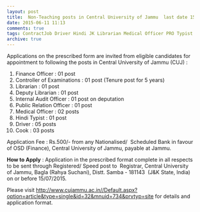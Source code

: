 ```yaml
---
layout: post
title:  Non-Teaching posts in Central University of Jammu  last date 15th July-2015
date: 2015-06-11 11:13
comments: true
tags: ContractJob Driver Hindi JK Librarian Medical Officer PRO Typist University
archive: true
---
```

Applications on the prescribed form are invited from eligible candidates for appointment to following the posts in Central University of Jammu (CUJ) :



1. Finance Officer : 01 post 
2. Controller of Examinations : 01 post (Tenure post for 5 years)
3. Librarian : 01 post
4. Deputy Librarian : 01 post
5. Internal Audit Officer : 01 post on deputation
6. Public Relation Officer : 01 post
7. Medical Officer : 02 posts
8. Hindi Typist : 01 post
9. Driver : 05 posts
10. Cook : 03 posts 



Application Fee : Rs.500/- from any Nationalised/  Scheduled Bank in favour of OSD (Finance), Central University of Jammu, payable at Jammu.

**How to Apply** : Application in the prescribed format complete in all respects to be sent through Registered/ Speed post to  Registrar, Central University of Jammu, Bagla (Rahya Suchani), Distt. Samba - 181143  (J&K State, India) on or before 15/07/2015.

Please visit <http://www.cujammu.ac.in//Default.aspx?option=article&type=single&id=32&mnuid=734&prvtyp=site> for details and application format. 
